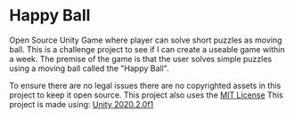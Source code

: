 # Happy Ball
Open Source Unity Game where player can solve short puzzles as moving ball.
This is a challenge project to see if I can create a useable game within a week.
The premise of the game is that the user solves simple puzzles using a moving ball called the "Happy Ball". 

To ensure there are no legal issues there are no copyrighted assets in this project to keep it open source.
This project also uses the [MIT License](https://choosealicense.com/licenses/mit/)
This project is made using: [Unity 2020.2.0f1](https://unity.com/releases/2020-1)
